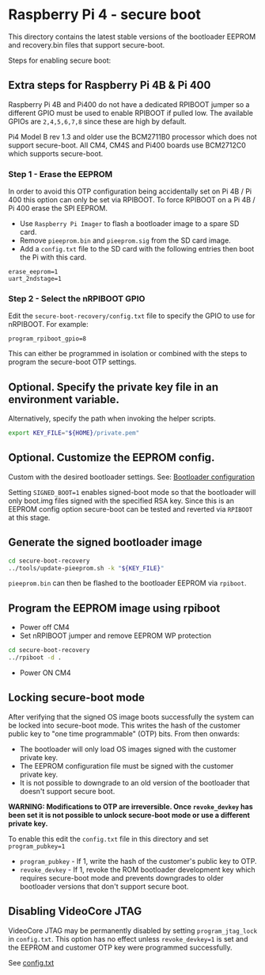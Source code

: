 # Raspberry Pi 4 - secure boot

This directory contains the latest stable versions of the bootloader EEPROM
and recovery.bin files that support secure-boot.

Steps for enabling secure boot:

## Extra steps for Raspberry Pi 4B & Pi 400
Raspberry Pi 4B and Pi400 do not have a dedicated RPIBOOT jumper so a different GPIO
must be used to enable RPIBOOT if pulled low. The available GPIOs are `2,4,5,6,7,8`
since these are high by default.

Pi4 Model B rev 1.3 and older use the BCM2711B0 processor which does not support secure-boot.
All CM4, CM4S and Pi400 boards use BCM2712C0 which supports secure-boot.

### Step 1 - Erase the EEPROM
In order to avoid this OTP configuration being accidentally set on Pi 4B / Pi 400
this option can only be set via RPIBOOT. To force RPIBOOT on a Pi 4B / Pi 400
erase the SPI EEPROM.

* Use `Raspberry Pi Imager` to flash a bootloader image to a spare SD card.
* Remove `pieeprom.bin` and `pieeprom.sig` from the SD card image.
* Add a `config.txt` file to the SD card with the following entries then boot the Pi with this card.

```
erase_eeprom=1
uart_2ndstage=1
```

### Step 2 - Select the nRPIBOOT GPIO
Edit the `secure-boot-recovery/config.txt` file to specify the GPIO to use for nRPIBOOT. For example:
```
program_rpiboot_gpio=8
```

This can either be programmed in isolation or combined with the steps to program the secure-boot OTP settings.

## Optional. Specify the private key file in an environment variable.
Alternatively, specify the path when invoking the helper scripts.
```bash
export KEY_FILE="${HOME}/private.pem"
```

## Optional. Customize the EEPROM config.
Custom with the desired bootloader settings.
See: [Bootloader configuration](https://www.raspberrypi.com/documentation/computers/raspberry-pi.html#raspberry-pi-bootloader-configuration)

Setting `SIGNED_BOOT=1` enables signed-boot mode so that the bootloader will only
boot.img files signed with the specified RSA key. Since this is an EEPROM config
option secure-boot can be tested and reverted via `RPIBOOT` at this stage.

## Generate the signed bootloader image
```bash
cd secure-boot-recovery
../tools/update-pieeprom.sh -k "${KEY_FILE}"
```

`pieeprom.bin` can then be flashed to the bootloader EEPROM via `rpiboot`.

## Program the EEPROM image using rpiboot
* Power off CM4
* Set nRPIBOOT jumper and remove EEPROM WP protection
```bash
cd secure-boot-recovery
../rpiboot -d .
```
* Power ON CM4

## Locking secure-boot mode
After verifying that the signed OS image boots successfully the system
can be locked into secure-boot mode.  This writes the hash of the
customer public key to "one time programmable" (OTP) bits. From then
onwards:

* The bootloader will only load OS images signed with the customer private key.
* The EEPROM configuration file must be signed with the customer private key.
* It is not possible to downgrade to an old version of the bootloader that doesn't
  support secure boot.

**WARNING: Modifications to OTP are irreversible. Once `revoke_devkey` has been set it is not possible to unlock secure-boot mode or use a different private key.**

To enable this edit the `config.txt` file in this directory and set
`program_pubkey=1`

* `program_pubkey` - If 1, write the hash of the customer's public key to OTP.
* `revoke_devkey` - If 1, revoke the ROM bootloader development key which
   requires secure-boot mode and prevents downgrades to older bootloader versions that don't support secure boot.

## Disabling VideoCore JTAG

VideoCore JTAG may be permanently disabled by setting `program_jtag_lock` in
`config.txt`. This option has no effect unless `revoke_devkey=1` is set and
the EEPROM and customer OTP key were programmed successfully.

See [config.txt](config.txt)
